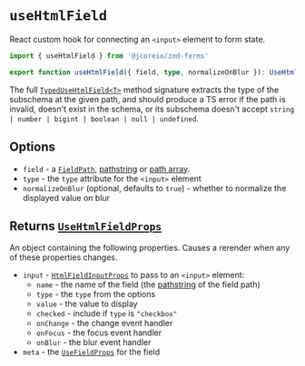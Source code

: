 # `useHtmlField`

React custom hook for connecting an `<input>` element to form state.

```ts
import { useHtmlField } from '@jcoreio/zod-forms'
```

```ts
export function useHtmlField({ field, type, normalizeOnBlur }): UseHtmlFieldProps`
```

The full [`TypedUseHtmlField<T>`](types.md#typedusehtmlfield) method signature extracts the type of the subschema at
the given path, and should produce a TS error if the path is invalid, doesn't exist in the schema, or its subschema doesn't accept
`string | number | bigint | boolean | null | undefined`.

## Options

- `field` - a [`FieldPath`](FieldPath.md), [pathstring](../concepts.md#pathstrings) or [path array](../concepts.md#path-arrays).
- `type` - the `type` attribute for the `<input>` element
- `normalizeOnBlur` (optional, defaults to `true`) - whether to normalize the displayed value on blur

## Returns [`UseHtmlFieldProps`](types.md#usehtmlfieldprops)

An object containing the following properties. Causes a rerender when any of these properties changes.

- `input` - [`HtmlFieldInputProps`](types.md#htmlfieldinputprops) to pass to an `<input>` element:
  - `name` - the name of the field (the [pathstring](../concepts.md#pathstrings) of the field path)
  - `type` - the `type` from the options
  - `value` - the value to display
  - `checked` - include if `type` is `"checkbox"`
  - `onChange` - the change event handler
  - `onFocus` - the focus event handler
  - `onBlur` - the blur event handler
- `meta` - the [`UseFieldProps`](types.md#usefieldprops) for the field
